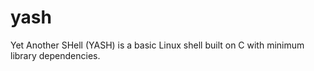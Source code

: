 # yash
Yet Another SHell (YASH) is a basic Linux shell built on C with minimum library dependencies.
